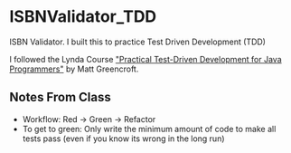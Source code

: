 # ISBNValidator_TDD
ISBN Validator. I built this to practice Test Driven Development (TDD)

I followed the Lynda Course ["Practical Test-Driven Development for Java Programmers"](https://www.lynda.com/Software-Development-tutorials/Practical-Test-Driven-Development-Java-Programmers/777389-2.html) by Matt Greencroft.

## Notes From Class

- Workflow: Red -> Green -> Refactor
- To get to green: Only write the minimum amount of code to make all tests pass (even if you know its wrong in the long run)
